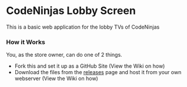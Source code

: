 # CodeNinjas Lobby Screen
This is a basic web application for the lobby TVs of CodeNinjas

### How it Works
You, as the store owner, can do one of 2 things.
- Fork this and set it up as a GitHub Site (View the Wiki on how)
- Download the files from the [releases](https://github.com/miovo/cnScreen/releases) page and host it from your own webserver (View the Wiki on how)
